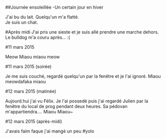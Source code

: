 ##Journée ensoleillée
-Un certain jour en hiver

J'ai bu du lait. Quelqu'un m'a flatté.  
Je suis un chat.

#Après midi
J'ai pris une sieste et je suis allé prendre une marche dehors. Le bulldog m'a couru après... :(

#11 mars 2015

Meow Miaou miaou meow

#11 mars 2015 (soirée)

Je me suis couché, regardé quelqu'un par la fenêtre et je l'ai ignoré.
Miaou meowdafaka miaou 


#12 mars 2015 (matinée)

Aujourd.hui j'ai vu Félix. Je l'ai possedé puis j'ai regardé Julien par la fenêtre du local de prog pendant deux heures. Sa pédovan m'appartiendra....
Miaou Miaou~ 


#12 mars 2015 (après-midi)

J'avais faim faque j'ai mangé un peu #yolo
